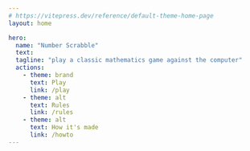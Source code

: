 ```yaml
---
# https://vitepress.dev/reference/default-theme-home-page
layout: home

hero:
  name: "Number Scrabble"
  text: 
  tagline: "play a classic mathematics game against the computer"
  actions:
    - theme: brand
      text: Play
      link: /play
    - theme: alt
      text: Rules
      link: /rules
    - theme: alt
      text: How it's made
      link: /howto
---
```


<style>
:root {
  --vp-home-hero-name-color: transparent;
  --vp-home-hero-name-background: -webkit-linear-gradient(99deg, #41d1ff, #bd34fe);
}
</style>
